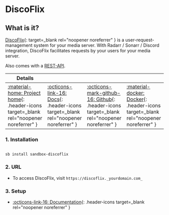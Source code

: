# DiscoFlix

## What is it?

[DiscoFlix](https://github.com/nickheyer/discoflix){: target=_blank rel="noopener noreferrer" } is a user-request-management system for your media server. With Radarr / Sonarr / Discord integration, DiscoFlix facilitates requests by your users for your media server.

Also comes with a [REST-API](https://tinyurl.com/discoflix).

| Details     |             |             |             |
|-------------|-------------|-------------|-------------|
| [:material-home: Project home](https://github.com/nickheyer/discoflix){: .header-icons target=_blank rel="noopener noreferrer" } | [:octicons-link-16: Docs](https://github.com/nickheyer/discoflix/blob/main/README.md){: .header-icons target=_blank rel="noopener noreferrer" } | [:octicons-mark-github-16: Github](https://github.com/nickheyer/discoflix){: .header-icons target=_blank rel="noopener noreferrer" } | [:material-docker: Docker](https://hub.docker.com/r/nickheyer/discoflix){: .header-icons target=_blank rel="noopener noreferrer" }|

### 1. Installation

``` shell

sb install sandbox-discoflix

```

### 2. URL

- To access DiscoFlix, visit `https://discoflix._yourdomain.com_`

### 3. Setup

- [:octicons-link-16: Documentation](https://github.com/nickheyer/discoflix/blob/main/README.md#general-instructions){: .header-icons target=_blank rel="noopener noreferrer" }

